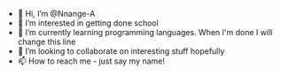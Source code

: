 - 👋 Hi, I’m @Nnange-A
- 👀 I’m interested in getting done school
- 🌱 I’m currently learning programming languages. When I'm done I will change this line
- 💞️ I’m looking to collaborate on interesting stuff hopefully
- 📫 How to reach me - just say my name!

<!---
Nnange-A/Nnange-A is a ✨ special ✨ repository because its `README.md` (this file) appears on your GitHub profile.
You can click the Preview link to take a look at your changes.
--->
